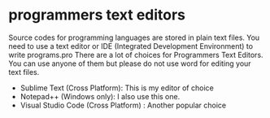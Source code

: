 # programmers text editors

Source codes for programming languages are stored in plain text files.
You need to use a text editor or IDE (Integrated Development Environment) to write programs.pro
There are a lot of choices for Programmers Text Editors.
You can use anyone of them but please do not use word for editing your text files.

- Sublime Text (Cross Platform): This is my editor of choice
- Notepad++ (Windows only): I also use this one.
- Visual Studio Code (Cross Platform) : Another popular choice


